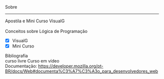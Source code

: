 Sobre
___
Apostila e Mini Curso VisualG<br>
<br>
Conceitos sobre Lógica de Programação
* [x] VisualG
* [x] Mini Curso

Bibliografia <br>
curso livre Curso em vídeo <br>
Documentação: https://developer.mozilla.org/pt-BR/docs/Web#documenta%C3%A7%C3%A3o_para_desenvolvedores_web
